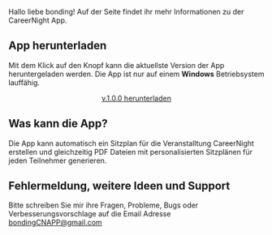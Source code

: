 Hallo liebe bonding! Auf der Seite findet ihr mehr Informationen zu der CareerNight App. 

## App herunterladen
Mit dem Klick auf den Knopf kann die aktuellste Version der App heruntergeladen werden. 
Die App ist nur auf einem **Windows** Betriebsystem lauffähig. 


<p align="center">
<!-- Place this tag where you want the button to render. -->
<a class="github-button" href="https://github.com/ndezelak/bonding_CN_app/archive/gh-pages.zip" data-icon="octicon-cloud-download" aria-label="Download ntkme/github-buttons on GitHub">v.1.0.0 herunterladen</a>
</p>

## Was kann die App? 
Die App kann automatisch ein Sitzplan für die Veranstalltung CareerNight erstellen und gleichzeitig PDF Dateien mit personalisierten Sitzplänen für jeden Teilnehmer generieren. 

## Fehlermeldung, weitere Ideen und Support
Bitte schreiben Sie mir ihre Fragen, Probleme, Bugs oder Verbesserungsvorschlage auf die Email Adresse bondingCNAPP@gmail.com
